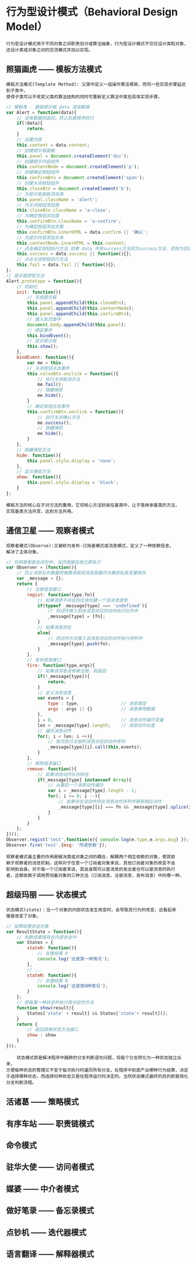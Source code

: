 #   行为型设计模式（Behavioral Design Model）

    行为型设计模式用于不同对象之间职责划分或算法抽象，行为型设计模式不仅仅设计类和对象，还设计类或对象之间的交流模式并加以实现。

##  照猫画虎 —— 模板方法模式

    模板方法模式(Template Method): 父类中定义一组操作算法框架，而将一些实现步骤延迟到子类中，
    使得子类可以不改变父类的算法结构的同时可重新定义算法中某些具体实现步骤。

```javascript
// 模板类 - 基础提示框 data 渲染数据
var Alert = function(data){
    // 没有数据则返回，防止后面程序执行
    if(!data){
        return;
    }
    // 设置内容
    this.content = data.content;
    // 创建提示框面板
    this.panel = document.createElement('div');
    // 创建提示内容组件
    this.contentNode = document.createElement('p');
    // 创建确定按钮组件
    this.confirmBtn = document.createElement('span');
    // 创建关闭按钮组件
    this.closeBtn = document.createElement('b');
    // 为提示框面板添加类
    this.panel.className = 'alert';
    // 为关闭按钮添加类
    this.closeBtn.className = 'a-close';
    // 为确定按钮添加类
    this.confirmBtn.className = 'a-confirm';
    // 为确定按钮添加文案
    this.confirmBtn.innerHTML = data.confirm || '确认';
    // 为提示内容添加文本
    this.contentNode.innerHTML = this.content;
    // 点击确定按钮执行方法 如果 data 中有success方法则为success方法，否则为空函数
    this.success = data.success || function(){};
    // 点击关闭按钮执行方法
    this.fail = data.fail || function(){};
};
// 提示框原型方法
Alert.prototype = function(){
    // 初始化
    init: function(){
        // 生成提示框
        this.panel.appendChild(this.closeBtn);
        this.panel.appendChild(this.contentNode);
        this.panel.appendChild(this.confirmBtn);
        // 插入到页面中
        document.body.appendChild(this.panel);
        // 绑定事件
        this.bindEvent();
        // 显示提示框
        this.show();
    },
    bindEvent: function(){
        var me = this;
        // 关闭按钮点击事件
        this.colseBtn.onclick = function(){
            // 执行关闭取消方法
            me.fail();
            // 隐藏弹层
            me.hide();
        }
        // 确定按钮点击事件
        this.confirmBtn.onclick = function(){
            // 执行关闭确认方法
            me.success();
            // 隐藏弹层
            me.hide();
        }
    },
    // 隐藏弹层方法
    hide: function(){
        this.panel.style.display = 'none';
    },
    // 显示弹层方法
    show: function(){
        this.panel.style.display = 'block';
    }
};
```
    模板方法的核心在于对方法的重用，它将核心方法封装在基类中，让子类继承基类的方法，
    实现基类方法共享，达到方法共用。

##  通信卫星 —— 观察者模式

    观察者模式(Observe):又被称为发布-订阅者模式或消息模式，定义了一种依赖信息，
    解决了主体对象。
```javascript
// 将观察者放在闭包中，当页面接在就立即执行
var Observer = (function(){
    // 防止消息队列暴露而被篡改故将消息容器作为静态私有变量保存
    var _message = {};
    return {
        // 注册信息接口
        regist: function(type,fn){
            // 如果消息不存在则应该创建一个该消息类型
            if(typeof _message[type] === 'undefined'){
                // 将动作推入到该消息对应的动作执行队列中
                _message[type] = [fn];
            }
            // 如果消息存在
            else{
                // 将动作方法推入该消息对应的动作执行序列中
                _message[type].push(fn);
            }
        },
        // 发布信息接口
        fire: function(type,args){
            // 如果该消息没有被注册，则返回
            if(!_message[type]){
                return;
            }
            // 定义消息信息
            var events = {
                type : type,                // 消息类型
                args : args || {}           // 消息携带数据
            },
            i = 0,                          // 消息动作循环变量
            len = _message[type].length;    // 消息动作长度
            // 遍历消息动作
            for(; i < len; i ++){
                // 依次执行注册的消息对应的动作序列
                _message[type][i].call(this,events);
            }
        },
        // 移除信息接口
        remove: function(){
            // 如果消息动作队列存在
            if(_message[type] instanceof Array){
                // 从最后一个消息动作遍历
                var i = _message[type].length - 1;
                for(; i >= 0; i --){
                    // 如果存在该动作则在消息动作序列中移除相应动作
                    _message[type][i] === fn && _message[type].splice(i,1);
                }
            }
        }
    };
})();
Observer.regist('test',function(e){ console.log(e.type,e.args.msg) });
Observer.fire('test',{msg: '传递参数'});
```

    观察者模式最主要的作用是解决类或对象之间的耦合，解耦两个相互依赖的对象，使其依
    赖于观察者的消息机制。这样对于任意一个订阅者对象来说，其他订阅者对象的改变不会
    影响到自身。对于每一个订阅者来说，其自身既可以是消息的发出者也可以是消息的执行
    者，这都依赖于调用贯彻着对象的三种方法（订阅消息，注册消息，发布消息）中的哪一种。

##  超级玛丽 —— 状态模式

    状态模式(state)：当一个对象的内部状态发生改变时，会导致其行为的改变，这看起来
    像是改变了对象。

```javascript
// 投票结果状态对象
var ResultState = function(){
    // 判断结果保存在内部状态中
    var States = {
        state0: function(){
            // 处理结果 0 
            console.log('这是第一种情况');
        },
        // ...
        stateN: function(){
            // 处理结果 N
            console.log('这是第N种情况');
        }
    };
    // 获取某一种状态并执行其对应的方法
    function show(result){
        States['state' + result] && States['state'+ result]();
    }
    return {
        // 返回调用状态方法接口
        show : show
    }
}();
```    
        状态模式即是解决程序中臃肿的分支判断语句问题，将每个分支转化为一种状态独立出来，
    方便每种状态的管理又不至于每次执行时遍历所有分支。在程序中到底产出哪种行为结果，决定
    于选择哪种状态，而选择何种状态又是在程序运行时决定的。当然状态模式最终的目的即是简化
    分支判断流程。


##  活诸葛 —— 策略模式


##  有序车站 —— 职责链模式


##  命令模式


##  驻华大使 —— 访问者模式


##  媒婆 —— 中介者模式


##  做好笔录 —— 备忘录模式


##  点钞机 —— 迭代器模式


##  语言翻译 —— 解释器模式

